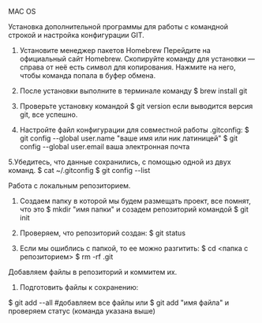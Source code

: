 MAC OS

Установка дополнительной программы для работы с командной строкой и настройка
конфигурации GIT.

1. Установите менеджер пакетов Homebrew
Перейдите на официальный сайт Homebrew.
Скопируйте команду для установки — справа от неё есть символ для копирования.
Нажмите на него, чтобы команда попала в буфер обмена.

2. После установки выполните в терминале команду
$ brew install git

3. Проверьте установку командой
$ git version
если выводится версия git, все успешно.

4. Настройте файл конфигурации для совместной работы .gitconfig:
$ git config --global user.name "ваше имя или ник латиницей" 
$ git config --global user.email ваша электронная почта

5.Убедитесь, что данные сохранились, с помощью одной из двух команд.
$ cat ~/.gitconfig
$ git config --list

Работа с локальным репозиторием.

1. Создаем папку в которой мы будем размещать проект, все помнят, что это
$ mkdir "имя папки"
и созадем репозиторий командой
$ git init

2. Проверяем, что репозиторий создан:
 $ git status

3. Если мы ошиблись с папкой, то ее можно разгитить:
$ cd <папка с репозиторием>
$ rm -rf .git 

Добавляем файлы в репозиторий и коммитем их.

1. Подготовить файлы к сохранению:
 
$ git add --all #добавляем все файлы
или
$ git add "имя файла"
и проверяем статус (команда указана выше)


